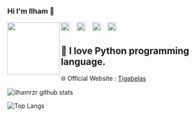 ### Hi I'm Ilham 👋

<img src="https://avatars2.githubusercontent.com/u/57558817?s=460&u=a04eb3efdc150a54c76aa9368c3cee157ae55923&v=4" width="120" height="120" align="left">


<a href="https://www.facebook.com/rizzari13/" target="_blank"><img src="https://www.flaticon.com/svg/static/icons/svg/733/733547.svg" alt="alt text" width="20" height="20"></a>      &nbsp;&nbsp;
<a href="https://instagram.com/tigabelas_sec" target="_blank"><img src="https://www.flaticon.com/svg/static/icons/svg/1409/1409946.svg" alt="alt text" width="20" height="20"></a>
&nbsp;&nbsp; 
<a href="https://twitter.com/tigabelassec" target="_blank"><img src="https://www.flaticon.com/svg/static/icons/svg/124/124021.svg" alt="alt text" width="20" height="20"></a>
&nbsp;&nbsp;
<a href="mailto:ilhamqs@gmail.com" target="_blank"><img src="https://www.flaticon.com/svg/static/icons/svg/732/732200.svg" alt="alt text" width="20" height="20"></a>

🐍 I love Python programming language.
-
🌐 Official Website : [Tigabelas](https://www.tigabelassec.my.id/)

![ilhamrzr github stats](https://github-readme-stats.vercel.app/api?username=ilhamrzr&show_icons=true&theme=tokyonight)

![Top Langs](https://github-readme-stats.vercel.app/api/top-langs/?username=ilhamrzr&layout=compact&theme=onedark)

<!--
**ilhamrzr/ilhamrzr** is a ✨ _special_ ✨ repository because its `README.md` (this file) appears on your GitHub profile.

Here are some ideas to get you started:

- 🔭 I’m currently working on ...
- 🌱 I’m currently learning Python
- 👯 I’m looking to collaborate on ...
- 🤔 I’m looking for help with ...
- 💬 Ask me about ...
- 📫 How to reach me: ...
- 😄 Pronouns: ...
- ⚡ Fun fact: ...
-->
